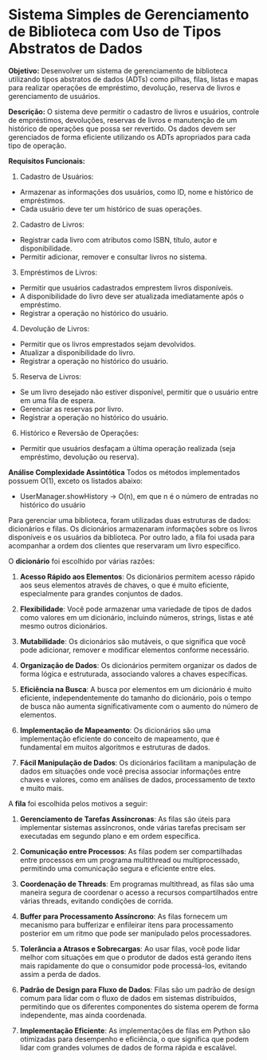 # Sistema Simples de Gerenciamento de Biblioteca com Uso de Tipos Abstratos de Dados

**Objetivo:**
Desenvolver um sistema de gerenciamento de biblioteca utilizando tipos abstratos de dados (ADTs) como pilhas, filas, listas e mapas para realizar operações de empréstimo, devolução, reserva de livros e gerenciamento de usuários.

**Descrição:**
O sistema deve permitir o cadastro de livros e usuários, controle de empréstimos, devoluções, reservas de livros e manutenção de um histórico de operações que possa ser revertido. Os dados devem ser gerenciados de forma eficiente utilizando os ADTs apropriados para cada tipo de operação.

**Requisitos Funcionais:**
1. Cadastro de Usuários:
- Armazenar as informações dos usuários, como ID, nome e histórico de empréstimos.
- Cada usuário deve ter um histórico de suas operações.
2. Cadastro de Livros:
- Registrar cada livro com atributos como ISBN, título, autor e disponibilidade.
- Permitir adicionar, remover e consultar livros no sistema.
3. Empréstimos de Livros:
- Permitir que usuários cadastrados emprestem livros disponíveis.
- A disponibilidade do livro deve ser atualizada imediatamente após o empréstimo.
- Registrar a operação no histórico do usuário.
4. Devolução de Livros:
- Permitir que os livros emprestados sejam devolvidos.
- Atualizar a disponibilidade do livro.
- Registrar a operação no histórico do usuário.
5. Reserva de Livros:
- Se um livro desejado não estiver disponível, permitir que o usuário entre em uma fila de espera.
- Gerenciar as reservas por livro.
- Registrar a operação no histórico do usuário.
6. Histórico e Reversão de Operações:
- Permitir que usuários desfaçam a última operação realizada (seja empréstimo, devolução ou reserva).

**Análise Complexidade Assintótica**
Todos os métodos implementados possuem O(1), exceto os listados abaixo:
- UserManager.showHistory -> O(n), em que n é o número de entradas no histórico do usuário

Para gerenciar uma biblioteca, foram utilizadas duas estruturas de dados: dicionários e filas. Os dicionários armazenaram informações sobre os livros disponíveis e os usuários da biblioteca. Por outro lado, a fila foi usada para acompanhar a ordem dos clientes que reservaram um livro específico.

O **dicionário** foi escolhido por várias razões:

1. **Acesso Rápido aos Elementos**: Os dicionários permitem acesso rápido aos seus elementos através de chaves, o que é muito eficiente, especialmente para grandes conjuntos de dados.

2. **Flexibilidade**: Você pode armazenar uma variedade de tipos de dados como valores em um dicionário, incluindo números, strings, listas e até mesmo outros dicionários.

3. **Mutabilidade**: Os dicionários são mutáveis, o que significa que você pode adicionar, remover e modificar elementos conforme necessário.

4. **Organização de Dados**: Os dicionários permitem organizar os dados de forma lógica e estruturada, associando valores a chaves específicas.

5. **Eficiência na Busca**: A busca por elementos em um dicionário é muito eficiente, independentemente do tamanho do dicionário, pois o tempo de busca não aumenta significativamente com o aumento do número de elementos.

6. **Implementação de Mapeamento**: Os dicionários são uma implementação eficiente do conceito de mapeamento, que é fundamental em muitos algoritmos e estruturas de dados.

7. **Fácil Manipulação de Dados**: Os dicionários facilitam a manipulação de dados em situações onde você precisa associar informações entre chaves e valores, como em análises de dados, processamento de texto e muito mais.

A **fila** foi escolhida pelos motivos a seguir:

1. **Gerenciamento de Tarefas Assíncronas**: As filas são úteis para implementar sistemas assíncronos, onde várias tarefas precisam ser executadas em segundo plano e em ordem específica.

2. **Comunicação entre Processos**: As filas podem ser compartilhadas entre processos em um programa multithread ou multiprocessado, permitindo uma comunicação segura e eficiente entre eles.

3. **Coordenação de Threads**: Em programas multithread, as filas são uma maneira segura de coordenar o acesso a recursos compartilhados entre várias threads, evitando condições de corrida.

4. **Buffer para Processamento Assíncrono**: As filas fornecem um mecanismo para bufferizar e enfileirar itens para processamento posterior em um ritmo que pode ser manipulado pelos processadores.

5. **Tolerância a Atrasos e Sobrecargas**: Ao usar filas, você pode lidar melhor com situações em que o produtor de dados está gerando itens mais rapidamente do que o consumidor pode processá-los, evitando assim a perda de dados.

6. **Padrão de Design para Fluxo de Dados**: Filas são um padrão de design comum para lidar com o fluxo de dados em sistemas distribuídos, permitindo que os diferentes componentes do sistema operem de forma independente, mas ainda coordenada.

7. **Implementação Eficiente**: As implementações de filas em Python são otimizadas para desempenho e eficiência, o que significa que podem lidar com grandes volumes de dados de forma rápida e escalável.
